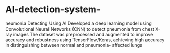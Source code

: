 # AI-detection-system-
neumonia Detecting Using AI Developed a deep learning model using Convolutional Neural Networks (CNN) to detect pneumonia from chest X-ray images The dataset was preprocessed and augmented to improve accuracy and robustness using TensorFlow/Keras, achieving high accuracy in distinguishing between normal and pneumonia- affected lungs

